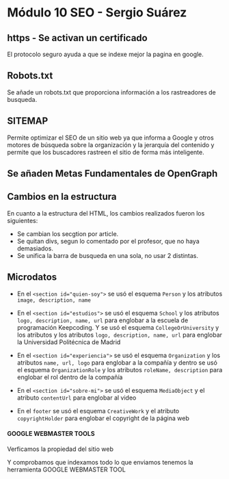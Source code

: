 # Módulo 10 SEO - Sergio Suárez


## https - Se activan un certificado
El protocolo seguro ayuda a que se indexe mejor la pagina en google.

## Robots.txt
Se añade un robots.txt  que proporciona información a los rastreadores de busqueda.

## SITEMAP

Permite optimizar el SEO de un sitio web ya que informa a Google y otros motores de búsqueda sobre la organización y la jerarquía del contenido y permite que los buscadores rastreen el sitio de forma más inteligente.

## Se añaden Metas Fundamentales de OpenGraph
<!-- Open Graph data -->
<head prefix="og: http://ogp.me/ns# fb: http://ogp.me/ns/fb# article:
http://ogp.me/ns/article#">
<meta property="og:title" content="Your Title Here" />
<meta property="og:type" content="article" />
<meta property="og:url" content="https://example.com/" />
<meta property="og:image" content="https://example.com/image.jpg" /> 
<meta property="og:description" content="Your Description Here" /> 
<meta property="og:site_name" content="Your Site Name, i.e. Moz" /> 
<meta property="fb:app_id" content="Your FB_APP_ID" />


## Cambios en la estructura

En cuanto a la estructura del HTML, los cambios realizados fueron los siguientes:

- Se cambian los secgtion por article.
- Se quitan divs, segun lo comentado por el  profesor, que no haya demasiados.
- Se unifica la barra de busqueda en una sola, no usar 2 distintas.


## Microdatos

- En el `<section id="quien-soy">` se usó el esquema `Person` y los atributos `image, description, name`

- En el `<section id="estudios">` se usó el esquema `School` y los atributos `logo, description, name, url` para englobar a la escuela de programación Keepcoding. Y se usó el esquema `CollegeOrUniversity` y los atributos y los atributos `logo, description, name, url` para englobar la Universidad Politécnica de Madrid

- En el `<section id="experiencia">` se usó el esquema `Organization` y los atributos `name, url, logo` para englobar a la compañía y dentro se usó el esquema `OrganizationRole` y los atributos `roleName, description` para englobar el rol dentro de la compañía

- En el `<section id="sobre-mi">` se usó el esquema `MediaObject` y el atributo `contentUrl` para englobar al video

- En el `footer` se usó el esquema `CreativeWork` y el atributo `copyrightHolder` para englobar el copyright de la página web

#### GOOGLE WEBMASTER TOOLS

Verficamos la propiedad del sitio web

Y comprobamos que indexamos todo lo que enviamos tenemos la herramienta GOOGLE WEBMASTER TOOL
